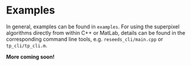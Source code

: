 # Examples

In general, examples can be found in `examples`. For using the superpixel algorithms
directly from within C++ or MatLab, details can be found in the corresponding command
line tools, e.g. `reseeds_cli/main.cpp` or `tp_cli/tp_cli.m`.

**More coming soon!**
